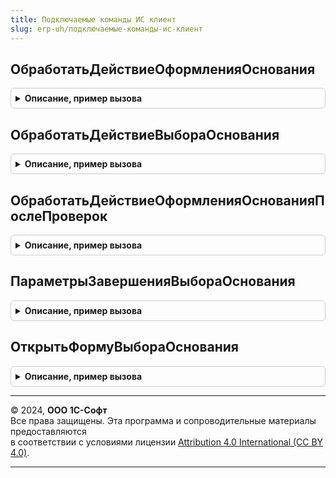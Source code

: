 ```yaml
---
title: Подключаемые команды ИС клиент
slug: erp-uh/подключаемые-команды-ис-клиент
---
```



## ОбработатьДействиеОформленияОснования
<details style="margin: 1em 0; padding: 0.5em; border: 1px solid #ccc; border-radius: 6px;">

<summary style="font-weight: bold; cursor: pointer;">Описание, пример вызова</summary>

```bsl

Процедура ОбработатьДействиеОформленияОснования(ИмяПараметраКоманды, ПараметрыВыполнения) Экспорт
```

Пример вызова
```bsl
ПодключаемыеКомандыИСКлиент.ОбработатьДействиеОформленияОснования(ИмяПараметраКоманды, ПараметрыВыполнения) 
```
</details>

## ОбработатьДействиеВыбораОснования
<details style="margin: 1em 0; padding: 0.5em; border: 1px solid #ccc; border-radius: 6px;">

<summary style="font-weight: bold; cursor: pointer;">Описание, пример вызова</summary>

```bsl

Процедура ОбработатьДействиеВыбораОснования(ИмяПараметраКоманды, ПараметрыВыполнения) Экспорт
```

Пример вызова
```bsl
ПодключаемыеКомандыИСКлиент.ОбработатьДействиеВыбораОснования(ИмяПараметраКоманды, ПараметрыВыполнения) 
```
</details>

## ОбработатьДействиеОформленияОснованияПослеПроверок
<details style="margin: 1em 0; padding: 0.5em; border: 1px solid #ccc; border-radius: 6px;">

<summary style="font-weight: bold; cursor: pointer;">Описание, пример вызова</summary>

```bsl

Процедура ОбработатьДействиеОформленияОснованияПослеПроверок(ПараметрыВыполнения) Экспорт
```

Пример вызова
```bsl
ПодключаемыеКомандыИСКлиент.ОбработатьДействиеОформленияОснованияПослеПроверок(ПараметрыВыполнения) 
```
</details>

## ПараметрыЗавершенияВыбораОснования
<details style="margin: 1em 0; padding: 0.5em; border: 1px solid #ccc; border-radius: 6px;">

<summary style="font-weight: bold; cursor: pointer;">Описание, пример вызова</summary>

```bsl

// Возвращает структуру параметров завершения выбора основания.
//
// Возвращаемое значение:
//  Структура - Структура со свойствами:
//   * Форма                   - ФормаКлиентскогоПриложения   - форма, в которой происходит выбор основания,
//                             - Неопределено - инициализация структура
//   * ОповещениеПриЗавершении - ОписаниеОповещения - действие при выборе основания,
//                             - Неопределено - инициализация структура
//   * ПерезаполнениеДоступно  - Булево             - признак доступности объекта для перезаполнения.
Функция ПараметрыЗавершенияВыбораОснования() Экспорт
```

Пример вызова
```bsl
Результат = ПодключаемыеКомандыИСКлиент.ПараметрыЗавершенияВыбораОснования() 
```
</details>

## ОткрытьФормуВыбораОснования
<details style="margin: 1em 0; padding: 0.5em; border: 1px solid #ccc; border-radius: 6px;">

<summary style="font-weight: bold; cursor: pointer;">Описание, пример вызова</summary>

```bsl

Процедура ОткрытьФормуВыбораОснования(ИмяФормыВыбора, ПараметрыОткрытияФормы, Владелец, ДополнительныеПараметры) Экспорт
```

Пример вызова
```bsl
ПодключаемыеКомандыИСКлиент.ОткрытьФормуВыбораОснования(ИмяФормыВыбора, ПараметрыОткрытияФормы, Владелец, ДополнительныеПараметры) 
```
</details>

---

© 2024, **ООО 1С-Софт**  
Все права защищены. Эта программа и сопроводительные материалы предоставляются  
в соответствии с условиями лицензии [Attribution 4.0 International (CC BY 4.0)](https://creativecommons.org/licenses/by/4.0/legalcode).

---
